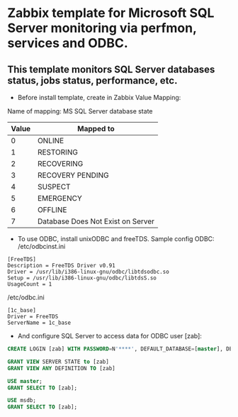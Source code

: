 # Zabbix template for Microsoft SQL Server monitoring via perfmon, services and ODBC.

This template monitors SQL Server databases status, jobs status, performance,  etc.
--------------------------------

* Before install template, create in Zabbix Value Mapping:

Name of mapping:
MS SQL Server database state

|Value    |Mapped to
|---------|----------
|0        |ONLINE
|1        |RESTORING
|2        |RECOVERING
|3        |RECOVERY PENDING
|4        |SUSPECT
|5        |EMERGENCY
|6        |OFFLINE
|7        |Database Does Not Exist on Server

* To use ODBC, install unixODBC and freeTDS.
Sample config ODBC:
/etc/odbcinst.ini
```shell
[FreeTDS]
Description = FreeTDS Driver v0.91
Driver = /usr/lib/i386-linux-gnu/odbc/libtdsodbc.so
Setup = /usr/lib/i386-linux-gnu/odbc/libtdsS.so
UsageCount = 1
```

/etc/odbc.ini
```shell
[1c_base]
Driver = FreeTDS
ServerName = 1c_base
```

* And configure SQL Server to access data for ODBC user [zab]:
```sql
CREATE LOGIN [zab] WITH PASSWORD=N'****', DEFAULT_DATABASE=[master], DEFAULT_LANGUAGE=[us_english], CHECK_EXPIRATION=OFF, CHECK_POLICY=OFF

GRANT VIEW SERVER STATE to [zab]
GRANT VIEW ANY DEFINITION TO [zab]

USE master;
GRANT SELECT TO [zab];

USE msdb;
GRANT SELECT TO [zab];
```
